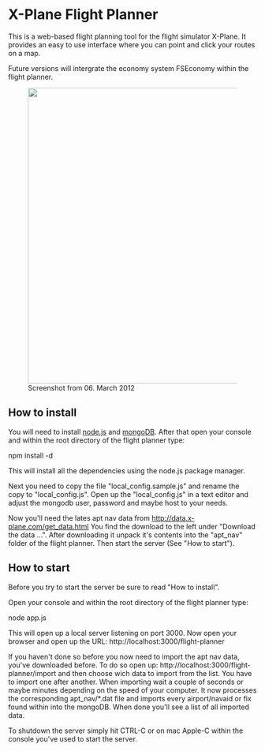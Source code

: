 # X-Plane Flight Planner

This is a web-based flight planning tool for the flight simulator X-Plane.
It provides an easy to use interface where you can point and click your routes on a map.

Future versions will intergrate the economy system FSEconomy within the flight planner.

<figure>
<a href="https://github.com/der-On/X-Plane-Flight-Planner/raw/master/docs/screenshot.jpg"><img src="https://github.com/der-On/X-Plane-Flight-Planner/raw/master/docs/screenshot.jpg" width="600" /></a>
<figcaption>Screenshot from 06. March 2012</figcaption>
</figure>

## How to install

You will need to install [node.js](http://nodejs.org/) and [mongoDB](http://www.mongodb.org/).
After that open your console and within the root directory of the flight planner type: 

  npm install -d

This will install all the dependencies using the node.js package manager.

Next you need to copy the file "local_config.sample.js" and rename the copy to "local_config.js".
Open up the "local_config.js" in a text editor and adjust the mongodb user, password and maybe host to your needs.

Now you'll need the lates apt nav data from http://data.x-plane.com/get_data.html 
You find the download to the left under "Download the data ...".
After downloading it unpack it's contents into the "apt_nav" folder of the flight planner.
Then start the server (See "How to start").


## How to start

Before you try to start the server be sure to read "How to install".

Open your console and within the root directory of the flight planner type:

  node app.js

This will open up a local server listening on port 3000. 
Now open your browser and open up the URL: http://localhost:3000/flight-planner

If you haven't done so before you now need to import the apt nav data, you've downloaded before.
To do so open up: http://localhost:3000/flight-planner/import and then choose wich data to import from the list. You have to import one after another. When importing wait a couple of seconds or maybe minutes depending on the speed of your computer.
It now processes the corresponding apt_nav/*.dat file and imports every airport/navaid or fix found within into the mongoDB.
When done you'll see a list of all imported data.

To shutdown the server simply hit CTRL-C or on mac Apple-C within the console you've used to start the server.

